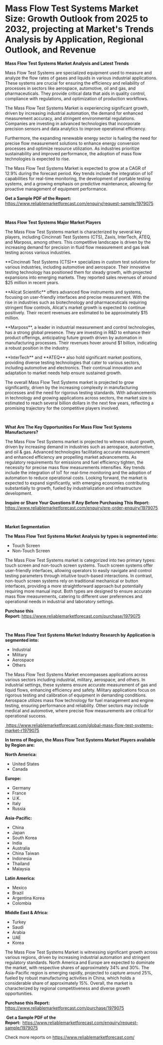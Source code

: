 <p><h1>Mass Flow Test Systems Market Size: Growth Outlook from 2025 to 2032, projecting at Market's Trends Analysis by Application, Regional Outlook, and Revenue</h1></p><p><strong>Mass Flow Test Systems Market Analysis and Latest Trends</strong></p>
<p><p>Mass Flow Test Systems are specialized equipment used to measure and analyze the flow rates of gases and liquids in various industrial applications. These systems are crucial for ensuring the efficiency and reliability of processes in sectors like aerospace, automotive, oil and gas, and pharmaceuticals. They provide critical data that aids in quality control, compliance with regulations, and optimization of production workflows.</p><p>The Mass Flow Test Systems Market is experiencing significant growth, driven by increasing industrial automation, the demand for enhanced measurement accuracy, and stringent environmental regulations. Companies are investing in advanced technologies that incorporate precision sensors and data analytics to improve operational efficiency. </p><p>Furthermore, the expanding renewable energy sector is fueling the need for precise flow measurement solutions to enhance energy conversion processes and optimize resource utilization. As industries prioritize sustainability and improved performance, the adoption of mass flow technologies is expected to rise.</p><p>The Mass Flow Test Systems Market is expected to grow at a CAGR of 12.9% during the forecast period. Key trends include the integration of IoT capabilities for real-time monitoring, the development of portable testing systems, and a growing emphasis on predictive maintenance, allowing for proactive management of equipment performance.</p></p>
<p><strong>Get a Sample PDF of the Report:&nbsp;</strong> <a href="https://www.reliablemarketforecast.com/enquiry/request-sample/1979075?utm_campaign=1890&utm_medium=2&utm_source=Github&utm_content=ia&utm_term=15012025&utm_id=mass-flow-test-systems">https://www.reliablemarketforecast.com/enquiry/request-sample/1979075</a></p>
<p>&nbsp;</p>
<p><strong>Mass Flow Test Systems Major Market Players</strong></p>
<p><p>The Mass Flow Test Systems market is characterized by several key players, including Cincinnati Test Systems (CTS), Zaxis, InterTech, ATEQ, and Marposs, among others. This competitive landscape is driven by the increasing demand for precision in fluid flow measurement and gas leak testing across various industries.</p><p>**Cincinnati Test Systems (CTS)** specializes in custom test solutions for various industries, including automotive and aerospace. Their innovative testing technology has positioned them for steady growth, with projected expansions into emerging markets. They reported sales revenues of around $25 million in recent years.</p><p>**Alicat Scientific** offers advanced flow instruments and systems, focusing on user-friendly interfaces and precise measurement. With the rise in industries such as biotechnology and pharmaceuticals requiring stringent flow controls, Alicat's market growth is expected to continue positively. Their recent revenues are estimated to be approximately $15 million.</p><p>**Marposs**, a leader in industrial measurement and control technologies, has a strong global presence. They are investing in R&D to enhance their product offerings, anticipating future growth driven by automation in manufacturing processes. Their revenues hover around $1 billion, indicating a robust position in the industry.</p><p>**InterTech** and **ATEQ** also hold significant market positions, providing diverse testing technologies that cater to various sectors, including automotive and electronics. Their continual innovation and adaptation to market needs help ensure sustained growth.</p><p>The overall Mass Flow Test Systems market is projected to grow significantly, driven by the increasing complexity in manufacturing processes and the need for rigorous testing standards. With advancements in technology and growing applications across sectors, the market size is estimated to reach several billion dollars in the next few years, reflecting a promising trajectory for the competitive players involved.</p></p>
<p>&nbsp;</p>
<p><strong>What Are The Key Opportunities For Mass Flow Test Systems Manufacturers?</strong></p>
<p><p>The Mass Flow Test Systems market is projected to witness robust growth, driven by increasing demand in industries such as aerospace, automotive, and oil & gas. Advanced technologies facilitating accurate measurement and enhanced efficiency are propelling market advancements. As regulatory requirements for emissions and fuel efficiency tighten, the necessity for precise mass flow measurements intensifies. Key trends include the integration of IoT for real-time monitoring and the adoption of automation to reduce operational costs. Looking forward, the market is expected to expand significantly, with emerging economies contributing substantially to growth, fueled by industrialization and infrastructure development.</p></p>
<p><strong>Inquire or Share Your Questions If Any Before Purchasing This Report:</strong> <a href="https://www.reliablemarketforecast.com/enquiry/pre-order-enquiry/1979075?utm_campaign=1890&utm_medium=2&utm_source=Github&utm_content=ia&utm_term=15012025&utm_id=mass-flow-test-systems">https://www.reliablemarketforecast.com/enquiry/pre-order-enquiry/1979075</a></p>
<p>&nbsp;</p>
<p><strong>Market Segmentation</strong></p>
<p><strong>The Mass Flow Test Systems Market Analysis by types is segmented into:</strong></p>
<p><ul><li>Touch Screen</li><li>Non-Touch Screen</li></ul></p>
<p><p>The Mass Flow Test Systems market is categorized into two primary types: touch screen and non-touch screen systems. Touch screen systems offer user-friendly interfaces, allowing operators to easily navigate and control testing parameters through intuitive touch-based interactions. In contrast, non-touch screen systems rely on traditional mechanical or button interfaces, providing a more straightforward approach but potentially requiring more manual input. Both types are designed to ensure accurate mass flow measurements, catering to different user preferences and operational needs in industrial and laboratory settings.</p></p>
<p><strong>Purchase this Report:&nbsp;</strong><a href="https://www.reliablemarketforecast.com/purchase/1979075?utm_campaign=1890&utm_medium=2&utm_source=Github&utm_content=ia&utm_term=15012025&utm_id=mass-flow-test-systems">https://www.reliablemarketforecast.com/purchase/1979075</a></p>
<p>&nbsp;</p>
<p><strong>The Mass Flow Test Systems Market Industry Research by Application is segmented into:</strong></p>
<p><ul><li>Industrial</li><li>Military</li><li>Aerospace</li><li>Others</li></ul></p>
<p><p>The Mass Flow Test Systems Market encompasses applications across various sectors including industrial, military, aerospace, and others. In industrial settings, these systems ensure accurate measurement of gas and liquid flows, enhancing efficiency and safety. Military applications focus on rigorous testing and calibration of equipment in demanding conditions. Aerospace utilizes mass flow technology for fuel management and engine testing, ensuring performance and reliability. Other sectors may include medical and automotive, where precise flow measurements are critical for operational success.</p></p>
<p><a href="https://www.reliablemarketforecast.com/global-mass-flow-test-systems-market-r1979075?utm_campaign=1890&utm_medium=2&utm_source=Github&utm_content=ia&utm_term=15012025&utm_id=mass-flow-test-systems">&nbsp;https://www.reliablemarketforecast.com/global-mass-flow-test-systems-market-r1979075</a></p>
<p><strong>In terms of Region, the Mass Flow Test Systems Market Players available by Region are:</strong></p>
<p>
    <p> <strong> North America: </strong>
        <ul>
            <li>United States</li>
            <li>Canada</li>
        </ul>
        </p> 
    <p> <strong> Europe: </strong>
        <ul>
            <li>Germany</li>
            <li>France</li>
            <li>U.K.</li>
            <li>Italy</li>
            <li>Russia</li>
        </ul>
        </p> 
    <p> <strong> Asia-Pacific: </strong>
        <ul>
            <li>China</li>
            <li>Japan</li>
            <li>South Korea</li>
            <li>India</li>
            <li>Australia</li>
            <li>China Taiwan</li>
            <li>Indonesia</li>
            <li>Thailand</li>
            <li>Malaysia</li>
        </ul>
        </p> 
    <p> <strong> Latin America: </strong>
        <ul>
            <li>Mexico</li>
            <li>Brazil</li>
            <li>Argentina Korea</li>
            <li>Colombia</li>
        </ul>
        </p> 
    <p> <strong> Middle East & Africa: </strong>
        <ul>
            <li>Turkey</li>
            <li>Saudi</li>
            <li>Arabia</li>
            <li>UAE</li>
            <li>Korea</li>
        </ul>
    </p>
    </p>
<p><p>The Mass Flow Test Systems Market is witnessing significant growth across various regions, driven by increasing industrial automation and stringent regulatory standards. North America and Europe are expected to dominate the market, with respective shares of approximately 34% and 30%. The Asia-Pacific region is emerging rapidly, projected to capture around 25%, fueled by robust manufacturing activities in China, which holds a considerable share of approximately 15%. Overall, the market is characterized by regional competitiveness and diverse growth opportunities.</p></p>
<p><strong>Purchase this Report: </strong><a href="https://www.reliablemarketforecast.com/purchase/1979075?utm_campaign=1890&utm_medium=2&utm_source=Github&utm_content=ia&utm_term=15012025&utm_id=mass-flow-test-systems">https://www.reliablemarketforecast.com/purchase/1979075</a></p>
<p>&nbsp;<strong>Get a Sample PDF of the Report:&nbsp;&nbsp;</strong><a href="https://www.reliablemarketforecast.com/enquiry/request-sample/1979075?utm_campaign=1890&utm_medium=2&utm_source=Github&utm_content=ia&utm_term=15012025&utm_id=mass-flow-test-systems">https://www.reliablemarketforecast.com/enquiry/request-sample/1979075</a></p>
<p><strong></strong></p>
<p>Check more reports on <a href="https://www.reliablemarketforecast.com/?utm_campaign=1890&utm_medium=2&utm_source=Github&utm_content=ia&utm_term=15012025&utm_id=mass-flow-test-systems">https://www.reliablemarketforecast.com/</a></p>